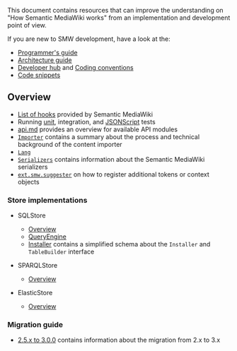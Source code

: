 This document contains resources that can improve the understanding on "How Semantic MediaWiki
works" from an implementation and development point of view.

If you are new to SMW development, have a look at the:

* [Programmer's guide](https://www.semantic-mediawiki.org/wiki/Programmer%27s_guide)
* [Architecture guide](https://www.semantic-mediawiki.org/wiki/Architecture_guide)
* [Developer hub](https://www.semantic-mediawiki.org/wiki/Developer_hub) and [Coding conventions](https://www.semantic-mediawiki.org/wiki/Coding_conventions)
* [Code snippets](code-snippets/README.md)

## Overview

- [List of hooks](hooks.md) provided by Semantic MediaWiki
- Running [unit](https://github.com/SemanticMediaWiki/SemanticMediaWiki/blob/master/tests/phpunit/README.md), integration, and [JSONScript](https://github.com/SemanticMediaWiki/SemanticMediaWiki/tree/master/tests/phpunit/Integration/JSONScript) tests
- [api.md](api.md) provides an overview for available API modules
- [`Importer`](https://github.com/SemanticMediaWiki/SemanticMediaWiki/blob/master/src/Importer/README.md) contains a summary about the process and technical background of the content importer
- [`Lang`](https://github.com/SemanticMediaWiki/SemanticMediaWiki/blob/master/src/Lang/README.md)
- [`Serializers`](https://github.com/SemanticMediaWiki/SemanticMediaWiki/blob/master/docs/technical/doc.serializers.md) contains information about the Semantic MediaWiki serializers
- [`ext.smw.suggester`](https://github.com/SemanticMediaWiki/SemanticMediaWiki/blob/master/res/smw/suggester/README.md) on how to register additional tokens or context objects

### Store implementations

- SQLStore
  - [Overview](https://github.com/SemanticMediaWiki/SemanticMediaWiki/blob/master/src/SQLStore/README.md)
  - [QueryEngine](https://github.com/SemanticMediaWiki/SemanticMediaWiki/blob/master/src/SQLStore/QueryEngine/README.md)
  - [Installer](https://github.com/SemanticMediaWiki/SemanticMediaWiki/blob/master/docs/technical/doc.installer.md) contains a simplified schema about the `Installer` and `TableBuilder` interface

- SPARQLStore
  - [Overview](https://github.com/SemanticMediaWiki/SemanticMediaWiki/blob/master/src/SPARQLStore/README.md)

- ElasticStore
  - [Overview](https://github.com/SemanticMediaWiki/SemanticMediaWiki/blob/master/src/Elastic/README.md)

### Migration guide

- [2.5.x to 3.0.0](https://github.com/SemanticMediaWiki/SemanticMediaWiki/blob/master/docs/technical/migration-guide-3.0.md) contains information about the migration from 2.x to 3.x
